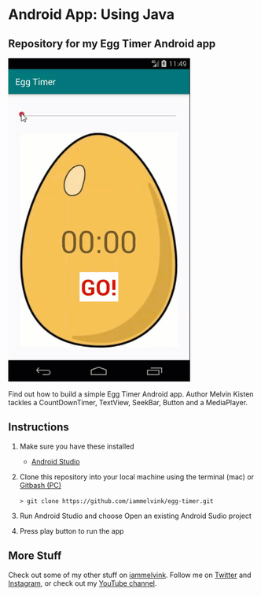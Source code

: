 # Android App: Using Java

## Repository for my Egg Timer Android app

![Egg Timer](eggtimer.gif "Egg Timer")

Find out how to build a simple Egg Timer Android app. Author Melvin Kisten tackles a CountDownTimer, TextView, SeekBar, Button and a MediaPlayer. 

## Instructions
1. Make sure you have these installed
	- [Android Studio](https://developer.android.com/studio#downloads "Android Studio")
2. Clone this repository into your local machine using the terminal (mac) or [Gitbash (PC)](https://git-scm.com/download/win "Gitbash (PC)")
	
	`> git clone https://github.com/iammelvink/egg-timer.git`
3. Run Android Studio and choose Open an existing Android Sudio project
4. Press play button to run the app

## More Stuff
Check out some of my other stuff on [iammelvink](https://iammelvink.github.io/ "iammelvink Portfolio Website"). Follow me on [Twitter](https://twitter.com/iammelvink "iammelvink") and [Instagram](https://www.instagram.com/iammelvink "iammelvink"), or check out my [YouTube channel](https://www.youtube.com/channel/UCwMGEkyU2QOqEEKJ1E5pe7w "WiiLearnTech YouTube").
